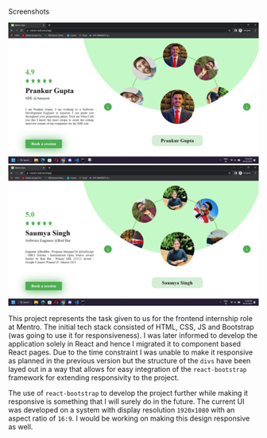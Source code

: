 Screenshots

 ![image](https://github.com/saptarsheemitra/mentro-task/blob/main/screenshots/s1.png)
 ![image](https://github.com/saptarsheemitra/mentro-task/blob/main/screenshots/s2.png)

This project represents the task given to us for the frontend internship role at Mentro. The initial tech stack consisted of HTML, CSS, JS and Bootstrap (was going to use it for responsiveness). I was later informed to develop the application solely in React and hence I migrated it to component based React pages. Due to the time constraint I was unable to make it responsive as planned in the previous version but the structure of the `divs` have been layed out in a way that allows for easy integration of the `react-bootstrap` framework for extending responsivity to the project.

The use of `react-bootstrap` to develop the project further while making it responsive is something that I will surely do in the future. The current UI was developed on a system with display resolution `1920x1080` with an aspect ratio of `16:9`. I would be working on making this design responsive as well.
